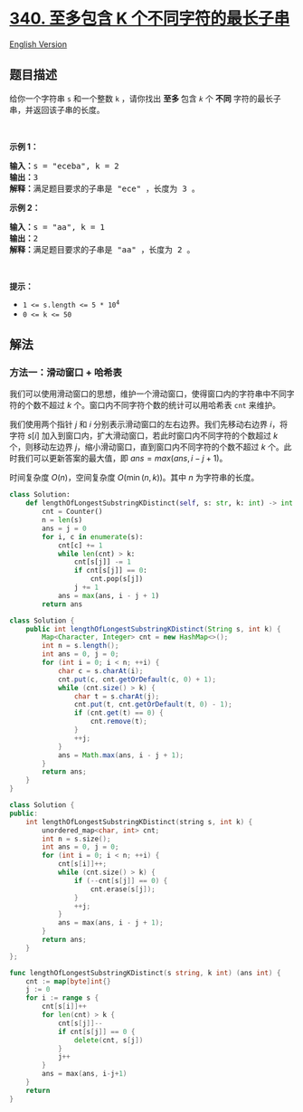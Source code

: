 # [340. 至多包含 K 个不同字符的最长子串](https://leetcode.cn/problems/longest-substring-with-at-most-k-distinct-characters)

[English Version](/solution/0300-0399/0340.Longest%20Substring%20with%20At%20Most%20K%20Distinct%20Characters/README_EN.md)

## 题目描述

<!-- 这里写题目描述 -->

<p>给你一个字符串 <code>s</code> 和一个整数 <code>k</code> ，请你找出&nbsp;<strong>至多&nbsp;</strong>包含<em> <code>k</code></em> 个 <strong>不同</strong> 字符的最长子串，并返回该子串的长度。</p>

<p>&nbsp;</p>

<p><strong>示例 1：</strong></p>

<pre>
<strong>输入：</strong>s = "eceba", k = 2
<strong>输出：</strong>3
<strong>解释：</strong>满足题目要求的子串是 "ece" ，长度为 3 。</pre>

<p><strong>示例 2：</strong></p>

<pre>
<strong>输入：</strong>s = "aa", k = 1
<strong>输出：</strong>2
<strong>解释：</strong>满足题目要求的子串是 "aa" ，长度为 2 。
</pre>

<p>&nbsp;</p>

<p><strong>提示：</strong></p>

<ul>
	<li><code>1 &lt;= s.length &lt;= 5 * 10<sup>4</sup></code></li>
	<li><code>0 &lt;= k &lt;= 50</code></li>
</ul>

## 解法

### 方法一：滑动窗口 + 哈希表

我们可以使用滑动窗口的思想，维护一个滑动窗口，使得窗口内的字符串中不同字符的个数不超过 $k$ 个。窗口内不同字符个数的统计可以用哈希表 `cnt` 来维护。

我们使用两个指针 $j$ 和 $i$ 分别表示滑动窗口的左右边界。我们先移动右边界 $i$，将字符 $s[i]$ 加入到窗口内，扩大滑动窗口，若此时窗口内不同字符的个数超过 $k$ 个，则移动左边界 $j$，缩小滑动窗口，直到窗口内不同字符的个数不超过 $k$ 个。此时我们可以更新答案的最大值，即 $ans = max(ans, i - j + 1)$。

时间复杂度 $O(n)$，空间复杂度 $O(\min(n, k))$。其中 $n$ 为字符串的长度。

<!-- tabs:start -->

```python
class Solution:
    def lengthOfLongestSubstringKDistinct(self, s: str, k: int) -> int:
        cnt = Counter()
        n = len(s)
        ans = j = 0
        for i, c in enumerate(s):
            cnt[c] += 1
            while len(cnt) > k:
                cnt[s[j]] -= 1
                if cnt[s[j]] == 0:
                    cnt.pop(s[j])
                j += 1
            ans = max(ans, i - j + 1)
        return ans
```

```java
class Solution {
    public int lengthOfLongestSubstringKDistinct(String s, int k) {
        Map<Character, Integer> cnt = new HashMap<>();
        int n = s.length();
        int ans = 0, j = 0;
        for (int i = 0; i < n; ++i) {
            char c = s.charAt(i);
            cnt.put(c, cnt.getOrDefault(c, 0) + 1);
            while (cnt.size() > k) {
                char t = s.charAt(j);
                cnt.put(t, cnt.getOrDefault(t, 0) - 1);
                if (cnt.get(t) == 0) {
                    cnt.remove(t);
                }
                ++j;
            }
            ans = Math.max(ans, i - j + 1);
        }
        return ans;
    }
}
```

```cpp
class Solution {
public:
    int lengthOfLongestSubstringKDistinct(string s, int k) {
        unordered_map<char, int> cnt;
        int n = s.size();
        int ans = 0, j = 0;
        for (int i = 0; i < n; ++i) {
            cnt[s[i]]++;
            while (cnt.size() > k) {
                if (--cnt[s[j]] == 0) {
                    cnt.erase(s[j]);
                }
                ++j;
            }
            ans = max(ans, i - j + 1);
        }
        return ans;
    }
};
```

```go
func lengthOfLongestSubstringKDistinct(s string, k int) (ans int) {
	cnt := map[byte]int{}
	j := 0
	for i := range s {
		cnt[s[i]]++
		for len(cnt) > k {
			cnt[s[j]]--
			if cnt[s[j]] == 0 {
				delete(cnt, s[j])
			}
			j++
		}
		ans = max(ans, i-j+1)
	}
	return
}
```

<!-- tabs:end -->

<!-- end -->
